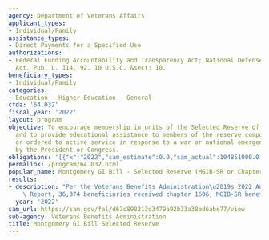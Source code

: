 ```yaml
---
agency: Department of Veterans Affairs
applicant_types:
- Individual/Family
assistance_types:
- Direct Payments for a Specified Use
authorizations:
- Federal Funding Accountability and Transparency Act; National Defense Authorization
  Act. Pub. L. 114, 92. 10 U.S.C. &sect; 10.
beneficiary_types:
- Individual/Family
categories:
- Education - Higher Education - General
cfda: '64.032'
fiscal_year: '2022'
layout: program
objective: To encourage membership in units of the Selected Reserve of the Ready Reserve
  and to provide educational assistance to members of the reserve components called
  or ordered to active service in response to a war or national emergency declared
  by the President or Congress.
obligations: '[{"x":"2022","sam_estimate":0.0,"sam_actual":104851000.0,"usa_spending_actual":106300722.0},{"x":"2023","sam_estimate":115380000.0,"sam_actual":0.0,"usa_spending_actual":102429929.0},{"x":"2024","sam_estimate":122175000.0,"sam_actual":0.0,"usa_spending_actual":0.0}]'
permalink: /program/64.032.html
popular_name: Montgomery GI Bill - Selected Reserve (MGIB-SR or Chapter 1606)
results:
- description: "Per the Veterans Benefits Administration\u2019s 2022 Annual Benefits\
    \ Report, 36,374 beneficiaries received chapter 1606, MGIB-SR benefits"
  year: '2022'
sam_url: https://sam.gov/fal/d67c890213d3479a92b33a38ad6abe77/view
sub-agency: Veterans Benefits Administration
title: Montgomery GI Bill Selected Reserve
---
```

